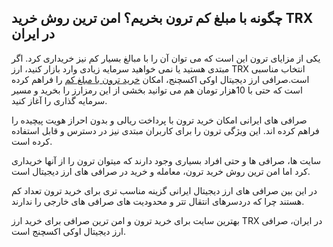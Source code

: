 

## چگونه با مبلغ کم ترون بخریم؟ امن‌ ترین روش خرید TRX در ایران

یکی از مزایای ترون این است که می‌ توان آن را با مبالغ بسیار کم نیز خریداری کرد. اگر مبتدی هستید یا نمی‌ خواهید سرمایه زیادی وارد بازار کنید، ارز TRX انتخاب مناسبی است.صرافی ارز دیجیتال اوکی اکسچنج، امکان [خرید ترون با مبلغ کم](https://ok-ex.io/buy-and-sell/TRX/) را فراهم کرده است که حتی با 10هزار تومان هم می‌ توانید بخشی از این رمزارز را بخرید و مسیر سرمایه‌ گذاری را آغاز کنید.

صرافی‌ های ایرانی امکان خرید ترون با پرداخت ریالی و بدون احراز هویت پیچیده را فراهم کرده‌ اند. این ویژگی ترون را برای کاربران مبتدی نیز در دسترس و قابل استفاده کرده است.

سایت ها، صرافی ها و حتی افراد بسیاری وجود دارند که میتوان ترون را از آنها خریداری کرد اما امن ترین روش خرید ترون، معامله و خرید در صرافی های ارز دیجیتال است.

در این بین صرافی های ارز دیجیتال ایرانی گزینه مناسب تری برای خرید ترون تعداد کم هستند چرا که دردسرهای انتقال تتر و محدودیت های صرافی های خارجی را ندارند.

بهترین سایت برای خرید ترون و امن ترین صرافی برای خرید ارز TRX در ایران، صرافی ارز دیجیتال اوکی اکسچنج است.

